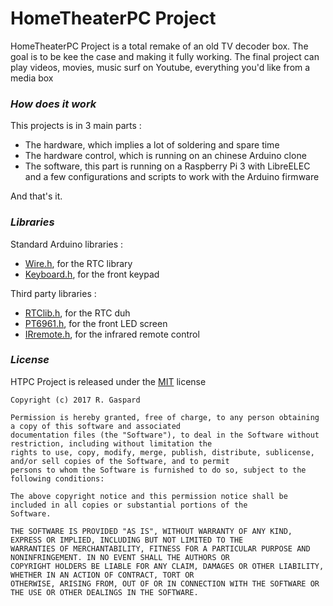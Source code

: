 # HomeTheaterPC Project

HomeTheaterPC Project is a total remake of an old TV decoder box. The goal is to be kee the case and making it fully working.
The final project can play videos, movies, music surf on Youtube, everything you'd like from a media box

### *How does it work*

This projects is in 3 main parts :
  * The hardware, which implies a lot of soldering and spare time
  * The hardware control, which is running on an chinese Arduino clone
  * The software, this part is running on a Raspberry Pi 3 with LibreELEC and a few configurations and scripts to work with the Arduino firmware

And that's it.

### *Libraries*

Standard Arduino libraries :
  * [Wire.h](https://www.arduino.cc/en/reference/wire), for the RTC library
  * [Keyboard.h](https://www.arduino.cc/en/Reference/MouseKeyboard), for the front keypad
  
Third party libraries :
  * [RTClib.h](https://github.com/adafruit/RTClib), for the RTC duh
  * [PT6961.h](http://gtbtech.com/?p=528), for the front LED screen
  * [IRremote.h](https://github.com/z3t0/Arduino-IRremote), for the infrared remote control

### *License*

HTPC Project is released under the [MIT](https://opensource.org/licenses/MIT) license
```
Copyright (c) 2017 R. Gaspard

Permission is hereby granted, free of charge, to any person obtaining a copy of this software and associated
documentation files (the "Software"), to deal in the Software without restriction, including without limitation the
rights to use, copy, modify, merge, publish, distribute, sublicense, and/or sell copies of the Software, and to permit
persons to whom the Software is furnished to do so, subject to the following conditions:

The above copyright notice and this permission notice shall be included in all copies or substantial portions of the
Software.

THE SOFTWARE IS PROVIDED "AS IS", WITHOUT WARRANTY OF ANY KIND, EXPRESS OR IMPLIED, INCLUDING BUT NOT LIMITED TO THE
WARRANTIES OF MERCHANTABILITY, FITNESS FOR A PARTICULAR PURPOSE AND NONINFRINGEMENT. IN NO EVENT SHALL THE AUTHORS OR
COPYRIGHT HOLDERS BE LIABLE FOR ANY CLAIM, DAMAGES OR OTHER LIABILITY, WHETHER IN AN ACTION OF CONTRACT, TORT OR
OTHERWISE, ARISING FROM, OUT OF OR IN CONNECTION WITH THE SOFTWARE OR THE USE OR OTHER DEALINGS IN THE SOFTWARE.
```